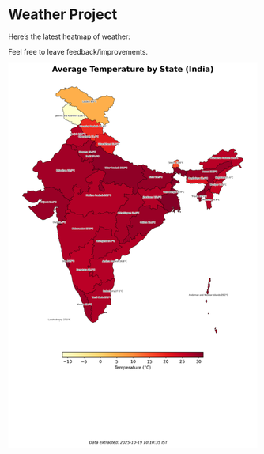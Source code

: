 # Weather Project

Here’s the latest heatmap of weather:

Feel free to leave feedback/improvements.

![India Heatmap](docs/assets/india_heatmap.png?v=F46BC6)
